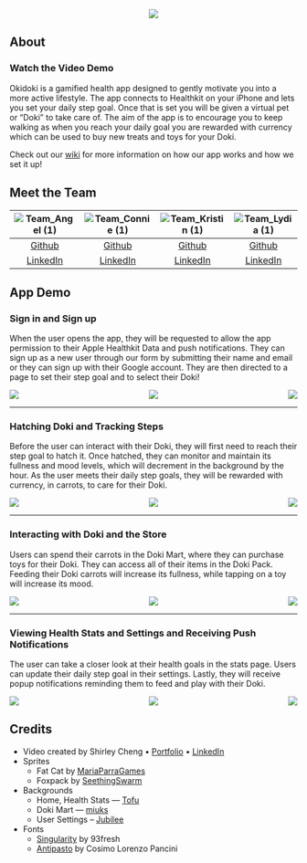 <p align="center"> <img src="https://user-images.githubusercontent.com/46302411/179603767-d2abeac6-b01e-482b-8e5d-7d1c2597a585.png" /> </p>

## About

### Watch the Video Demo

Okidoki is a gamified health app designed to gently motivate you into a more active lifestyle. The app connects to Healthkit on your iPhone and lets you set your daily step goal. Once that is set you will be given a virtual pet or “Doki” to take care of. The aim of the app is to encourage you to keep walking as when you reach your daily goal you are rewarded with currency which can be used to buy new treats and toys for your Doki. 

Check out our [wiki](https://github.com/CharismaticCarrots/Okidoki/wiki) for more information on how our app works and how we set it up!



## Meet the Team

![Team_Angel (1)](https://user-images.githubusercontent.com/101146704/179840255-6980561d-0435-4ee7-9d70-d2dacb5a97d9.png)  | ![Team_Connie (1)](https://user-images.githubusercontent.com/101146704/179840276-df1dd862-407d-427e-8a2b-88c3da701bcb.png) | ![Team_Kristin (1)](https://user-images.githubusercontent.com/101146704/179840287-e3585a2f-398d-4bb8-a660-08675df1e18d.png)  | ![Team_Lydia (1)](https://user-images.githubusercontent.com/101146704/179840299-91379a54-aeee-405e-93c5-7e16aae9d2a4.png) |
|     :---:     |     :---:     |     :---:     |     :---:     |
| [Github](https://github.com/angely119)  | [Github](https://github.com/Conniec321)  | [Github](https://github.com/kristinlam)  | [Github](https://github.com/lydiakwa)  |
| [LinkedIn](https://www.linkedin.com/in/angel-yang-pharmd/)  | [LinkedIn](https://www.linkedin.com/in/conniekaichan/)  | [LinkedIn](https://www.linkedin.com/in/kristin-lam/)  | [LinkedIn](https://www.linkedin.com/in/lydia-kwa/)



## App Demo

### Sign in and Sign up

When the user opens the app, they will be requested to allow the app permission to their Apple Healthkit Data and push notifications. They can sign up as a new user through our form by submitting their name and email or they can sign up with their Google account. They are then directed to a page to set their step goal and to select their Doki!

<p align="center">
<img align="left"src="https://media.giphy.com/media/eDSEThmrhVSg7tueam/giphy.gif" />
<img align="center" src="https://media.giphy.com/media/areJPpYHgv2W77TXKL/giphy.gif" />        
<img align="right" src="https://media.giphy.com/media/nuTWTnr7MQSDtylhEp/giphy.gif" />
</p>

---
### Hatching Doki and Tracking Steps

Before the user can interact with their Doki, they will first need to reach their step goal to hatch it. Once hatched, they can monitor and maintain its fullness and mood levels, which will decrement in the background by the hour. As the user meets their daily step goals, they will be rewarded with currency, in carrots, to care for their Doki.

<p align="center">
<img align="left" src="https://media.giphy.com/media/U7leoWCrDmLr88r026/giphy.gif" />
<img align="center" src="https://media.giphy.com/media/TINdQhqSkbee6qEJ1d/giphy.gif" />          
<img align="right" src="https://media.giphy.com/media/jtLF2Vl9wJjDFYTTlq/giphy.gif" />
</p>

---
### Interacting with Doki and the Store

Users can spend their carrots in the Doki Mart, where they can purchase toys for their Doki. They can access all of their items in the Doki Pack. Feeding their Doki carrots will increase its fullness, while tapping on a toy will increase its mood.
<p align="center">
<img align="left" src="https://media.giphy.com/media/oYRmjSh3EH5ljBL3Pw/giphy.gif" />          
<img align="center" src="https://media.giphy.com/media/Ty4Xb6Ra2MNt5SC3QI/giphy.gif" />          
<img align="right" src="https://media.giphy.com/media/wDCozWzYmoogtNyuCE/giphy.gif" />
</p>

---
### Viewing Health Stats and Settings and Receiving Push Notifications

The user can take a closer look at their health goals in the stats page. Users can update their daily step goal in their settings. Lastly, they will receive popup notifications reminding them to feed and play with their Doki. 


<p align="center">
<img align="left" src="https://media.giphy.com/media/0dOuXZJLrcg84JTHZ9/giphy.gif" />          
<img align="center" src="https://media.giphy.com/media/7jiyuwTR37FaNw1hLN/giphy.gif" />          
<img align="right" src="https://media.giphy.com/media/GjpdcCUga7V56q8NOe/giphy.gif" />
</p>



## Credits

* Video created by Shirley Cheng • [Portfolio](https://www.shirleycheng.work/) • [LinkedIn](https://www.linkedin.com/in/shirleyness/)
* Sprites
  * Fat Cat by [MariaParraGames](https://mariaparragames.itch.io/)
  * Foxpack by [SeethingSwarm](https://seethingswarm.itch.io/)
* Backgrounds
  * Home, Health Stats — [Tofu](https://twitter.com/TofuPixel)
  * Doki Mart — [miuks](https://twitter.com/sheepscreed)
  * User Settings – [Jubilee](https://twitter.com/16pxl)
* Fonts
  * [Singularity](https://www.dafont.com/FR/singularity-2.font) by 93fresh
  * [Antipasto](https://www.dafont.com/antipasto.font) by Cosimo Lorenzo Pancini
